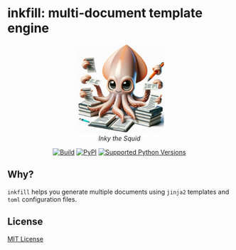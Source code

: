 # inkfill: multi-document template engine

<p align="center">
  <a href="https://metaist.github.io/inkfill/"><img alt="Inky the Squid" width="200" src="https://raw.githubusercontent.com/metaist/inkfill/main/inky-the-squid.png" /></a><br />
  <em>Inky the Squid</em>
</p>
<p align="center">
  <a href="https://github.com/metaist/inkfill/actions/workflows/ci.yaml"><img alt="Build" src="https://img.shields.io/github/actions/workflow/status/metaist/inkfill/.github/workflows/ci.yaml?branch=main&logo=github"/></a>
  <a href="https://pypi.org/project/inkfill"><img alt="PyPI" src="https://img.shields.io/pypi/v/inkfill.svg?color=blue" /></a>
  <a href="https://pypi.org/project/inkfill"><img alt="Supported Python Versions" src="https://img.shields.io/pypi/pyversions/inkfill" /></a>
</p>

## Why?

`inkfill` helps you generate multiple documents using `jinja2` templates and `toml` configuration files.

## License

[MIT License](https://github.com/metaist/inkfill/blob/main/LICENSE.md)
